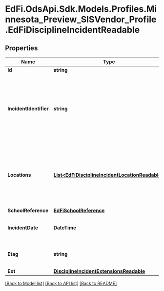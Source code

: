 # EdFi.OdsApi.Sdk.Models.Profiles.Minnesota_Preview_SISVendor_Profile.EdFiDisciplineIncidentReadable

## Properties

Name | Type | Description | Notes
------------ | ------------- | ------------- | -------------
**Id** | **string** |  | [optional] 
**IncidentIdentifier** | **string** | A locally assigned unique identifier (within the school or school district) to identify each specific DisciplineIncident or occurrence. The same identifier should be used to document the entire DisciplineIncident even if it included multiple offenses and multiple offenders. | 
**Locations** | [**List&lt;EdFiDisciplineIncidentLocationReadable&gt;**](EdFiDisciplineIncidentLocationReadable.md) | An unordered collection of disciplineIncidentLocations. Identifies where the DisciplineIncident occurred and whether or not it occurred on school, for example:        On school        Administrative offices area        Cafeteria area        Classroom        Hallway or stairs        ... | 
**SchoolReference** | [**EdFiSchoolReference**](EdFiSchoolReference.md) |  | 
**IncidentDate** | **DateTime** | The month, day, and year on which the DisciplineIncident occurred. | 
**Etag** | **string** | A unique system-generated value that identifies the version of the resource. | [optional] 
**Ext** | [**DisciplineIncidentExtensionsReadable**](DisciplineIncidentExtensionsReadable.md) |  | [optional] 

[[Back to Model list]](../README.md#documentation-for-models) [[Back to API list]](../README.md#documentation-for-api-endpoints) [[Back to README]](../README.md)

